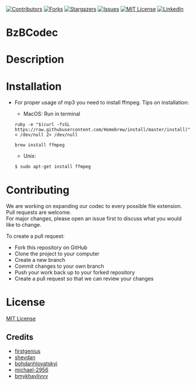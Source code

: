 [![Contributors][contributors-shield]][contributors-url]
[![Forks][forks-shield]][forks-url]
[![Stargazers][stars-shield]][stars-url]
[![Issues][issues-shield]][issues-url]
[![MIT License][license-shield]][license-url]
[![LinkedIn][linkedin-shield]][linkedin-url]


# BzBCodec

# Description

# Installation

 - For proper usage of mp3 you need to install ffmpeg. Tips on installation:

    * MacOS:
    Run in terminal
    ```
    ruby -e "$(curl -fsSL https://raw.githubusercontent.com/Homebrew/install/master/install)" < /dev/null 2> /dev/null
    ```
    ```
    brew install ffmpeg
    ```

    * Unix:
    ```
    $ sudo apt-get install ffmpeg
    ```

# Contributing

We are working on expanding our codec to every possible file extension.
Pull requests are welcome. \
For major changes, please open an issue first to discuss what you would like to change.

To create a pull request:

* Fork this repository on GitHub 
* Clone the project to your computer 
* Create a new branch 
* Commit changes to your own branch
* Push your work back up to your forked repository
* Create a pull request so that we can review your changes

# License
[MIT License](https://choosealicense.com/licenses/mit/)


## Credits

* [firstgenius](https://github.com/firstgenius)
* [shevdan](https://github.com/shevdan)
* [bohdanhlovatskyi](https://github.com/bohdanhlovatskyi)
* [michael-2956](https://github.com/michael-2956)
* [bmykhaylivvv](https://github.com/bmykhaylivvv)





[contributors-shield]: https://img.shields.io/github/contributors/UCUBezB/BzBCodec.svg?style=for-the-badge
[contributors-url]: https://github.com/UCUBezB/BzBCodec/graphs/contributors
[forks-shield]: https://img.shields.io/github/forks/UCUBezB/BzBCodec.svg?style=for-the-badge
[forks-url]: https://github.com/UCUBezB/BzBCodec/network/members
[stars-shield]: https://img.shields.io/github/stars/UCUBezB/BzBCodec.svg?style=for-the-badge
[stars-url]: https://github.com/UCUBezB/BzBCodec/stargazers
[issues-shield]: https://img.shields.io/github/issues/UCUBezB/BzBCodec.svg?style=for-the-badge
[issues-url]: https://github.com/UCUBezB/BzBCodec/issues
[license-shield]: https://img.shields.io/github/license/UCUBezB/BzBCodec.svg?style=for-the-badge
[license-url]: https://github.com/UCUBezB/BzBCodec/blob/master/LICENSE
[linkedin-shield]: https://img.shields.io/badge/-LinkedIn-black.svg?style=for-the-badge&logo=linkedin&colorB=555
[linkedin-url]: https://www.linkedin.com/in/yaroslav-brovchenko-247477205/
